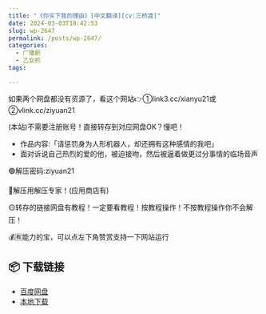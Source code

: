 ```yaml
---
title: "《你买下我的理由》[中文翻译][cv:三桥渡]"
date: 2024-03-03T18:42:53
slug: wp-2647
permalink: /posts/wp-2647/
categories:
  - 广播剧
  - 乙女抓
tags:

---
```


如果两个网盘都没有资源了，看这个网站👉①link3.cc/xianyu21或②vlink.cc/ziyuan21

(本站)不需要注册账号！直接转存到对应网盘OK？懂吧！

*   作品内容:「请惩罚身为人形机器人，却还拥有这种感情的我吧」
*   面对诉说自己热烈的爱的他，被迫接吻，然后被逼着做更过分事情的临场音声

🟢解压密码:ziyuan21

🔵解压用解压专家！(应用商店有)

🟡转存的链接网盘有教程！一定要看教程！按教程操作！不按教程操作你不会解压！

💰🈶能力的宝，可以点左下角赞赏支持一下网站运行

## 📦 下载链接
- [百度网盘](https://blziyuan21.com/pay-download/2647?key=118ac3a1d0&down_id=0)
- [本地下载](https://blziyuan21.com/pay-download/2647?key=118ac3a1d0&down_id=1)

